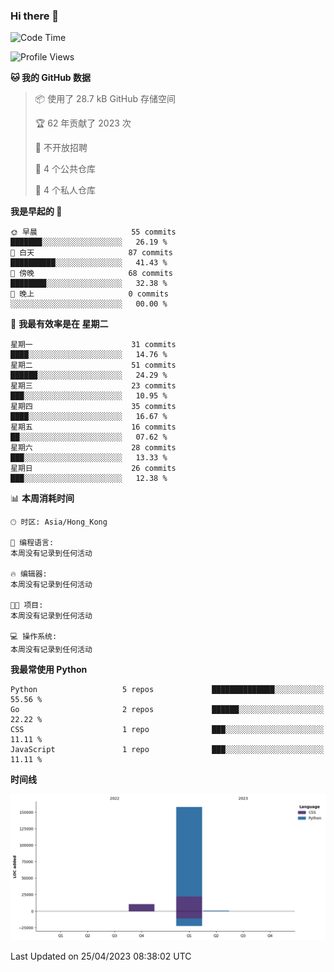 ### Hi there 👋

<!--
**Mrzqd/Mrzqd** is a ✨ _special_ ✨ repository because its `README.md` (this file) appears on your GitHub profile.

Here are some ideas to get you started:

- 🔭 I’m currently working on ...
- 🌱 I’m currently learning ...
- 👯 I’m looking to collaborate on ...
- 🤔 I’m looking for help with ...
- 💬 Ask me about ...
- 📫 How to reach me: ...
- 😄 Pronouns: ...
- ⚡ Fun fact: ...
-->
<!--START_SECTION:waka-->
![Code Time](http://img.shields.io/badge/Code%20Time-110%20hrs%2048%20mins-blue)

![Profile Views](http://img.shields.io/badge/%E4%B8%AA%E4%BA%BA%E8%B5%84%E6%96%99%E8%A7%82%E7%9C%8B%E6%AC%A1%E6%95%B0-3-blue)

**🐱 我的 GitHub 数据** 

> 📦  使用了 28.7 kB GitHub 存储空间 
 > 
> 🏆 62 年贡献了 2023 次
 > 
> 🚫 不开放招聘
 > 
> 📜 4 个公共仓库 
 > 
> 🔑 4 个私人仓库 
 > 
**我是早起的 🐤** 

```text
🌞 早晨                     55 commits          ███████░░░░░░░░░░░░░░░░░░   26.19 % 
🌆 白天                     87 commits          ██████████░░░░░░░░░░░░░░░   41.43 % 
🌃 傍晚                     68 commits          ████████░░░░░░░░░░░░░░░░░   32.38 % 
🌙 晚上                     0 commits           ░░░░░░░░░░░░░░░░░░░░░░░░░   00.00 % 
```
📅 **我最有效率是在 星期二** 

```text
星期一                      31 commits          ████░░░░░░░░░░░░░░░░░░░░░   14.76 % 
星期二                      51 commits          ██████░░░░░░░░░░░░░░░░░░░   24.29 % 
星期三                      23 commits          ███░░░░░░░░░░░░░░░░░░░░░░   10.95 % 
星期四                      35 commits          ████░░░░░░░░░░░░░░░░░░░░░   16.67 % 
星期五                      16 commits          ██░░░░░░░░░░░░░░░░░░░░░░░   07.62 % 
星期六                      28 commits          ███░░░░░░░░░░░░░░░░░░░░░░   13.33 % 
星期日                      26 commits          ███░░░░░░░░░░░░░░░░░░░░░░   12.38 % 
```


📊 **本周消耗时间** 

```text
🕑︎ 时区: Asia/Hong_Kong

💬 编程语言: 
本周没有记录到任何活动

🔥 编辑器: 
本周没有记录到任何活动

🐱‍💻 项目: 
本周没有记录到任何活动

💻 操作系统: 
本周没有记录到任何活动
```

**我最常使用 Python** 

```text
Python                   5 repos             ██████████████░░░░░░░░░░░   55.56 % 
Go                       2 repos             ██████░░░░░░░░░░░░░░░░░░░   22.22 % 
CSS                      1 repo              ███░░░░░░░░░░░░░░░░░░░░░░   11.11 % 
JavaScript               1 repo              ███░░░░░░░░░░░░░░░░░░░░░░   11.11 % 
```



**时间线**

![Lines of Code chart](https://raw.githubusercontent.com/Mrzqd/Mrzqd/main/assets/bar_graph.png)


 Last Updated on 25/04/2023 08:38:02 UTC
<!--END_SECTION:waka-->
